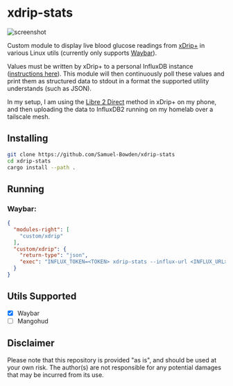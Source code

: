 # xdrip-stats

![screenshot](https://github.com/Samuel-Bowden/xdrip-stats/assets/91887909/8ad6b882-d679-4b3e-9624-e62e5c75aa90)


Custom module to display live blood glucose readings from [xDrip+](https://github.com/NightscoutFoundation/xDrip) in various Linux utils (currently only supports [Waybar](https://github.com/Alexays/Waybar)).

Values must be written by xDrip+ to a personal InfluxDB instance ([instructions here](https://xdrip.readthedocs.io/en/latest/use/cloud/#influxdb)). This module will then continuously poll these values and print them as structured data to stdout in a format the supported utility understands (such as JSON).

In my setup, I am using the [Libre 2 Direct](https://xdrip.readthedocs.io/en/latest/install/libre2/) method in xDrip+ on my phone, and then uploading the data to InfluxDB2 running on my homelab over a tailscale mesh.

## Installing

```bash
git clone https://github.com/Samuel-Bowden/xdrip-stats
cd xdrip-stats
cargo install --path .
```

## Running

### Waybar:

```json
{
  "modules-right": [
    "custom/xdrip"
  ],
  "custom/xdrip": {
    "return-type": "json",
    "exec": "INFLUX_TOKEN=<TOKEN> xdrip-stats --influx-url <INFLUX_URL> --influx-database <INFLUX_DB> waybar"
  }
}
```

## Utils Supported

- [x] Waybar
- [ ] Mangohud

## Disclaimer

Please note that this repository is provided "as is", and should be used at your own risk. The author(s) are not responsible for any potential damages that may be incurred from its use.
